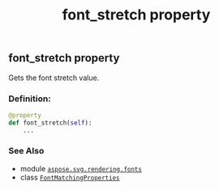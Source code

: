 ﻿---
title: font_stretch property
second_title: Aspose.SVG for Python via .NET API References
description: 
type: docs
weight: 40
url: /python-net/aspose.svg.rendering.fonts/fontmatchingproperties/font_stretch/
is_root: false
---

## font_stretch property


Gets the font stretch value.
### Definition:
```python
@property
def font_stretch(self):
    ...
```

### See Also
* module [`aspose.svg.rendering.fonts`](../../)
* class [`FontMatchingProperties`](/svg/python-net/aspose.svg.rendering.fonts/fontmatchingproperties)
